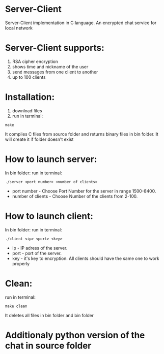 # Server-Client
Server-Client implementation in C language. An encrypted chat service for local network

# Server-Client supports:

1) RSA cipher encryption
2) shows time and nickname of the user
3) send messages from one client to another
4) up to 100 clients

# Installation:

1) download files 
2) run in terminal: 
``` 
make
```
It compiles C files from source folder and returns binary files in bin folder. It will create it if folder doesn't exist 

# How to launch server:

In bin folder:
run in terminal:
```
./server <port number> <number of clients>
```
* port number - Choose Port Number for the server in range 1500-8400. 
* number of clients - Choose Number of the clients from 2-100.

# How to launch client:

In bin folder:
run in terminal:
```
./client <ip> <port> <key>
```
* ip - IP adress of the server.
* port -  port of the server. 
* key - it's key to encryption. All clients should have the same one to work properly

# Clean: 

run in terminal: 
```
make clean
```
It deletes all files in bin folder and bin folder

# Additionaly python version of the chat in source folder
